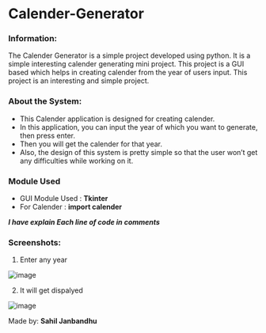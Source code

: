 # Calender-Generator
### Information:
The Calender Generator is a simple project developed using python. It is a simple interesting calender generating mini project. This project is a GUI based which helps in creating calender from the year of users input. This project is an interesting and simple project. 

### About the System: 

- This Calender application is designed for creating calender. 
- In this application, you can input the year of which you want to generate, then press enter. 
- Then you will get the calender for that year. 
- Also, the design of this system is pretty simple so that the user won’t get any difficulties while working on it.

### Module Used

- GUI Module Used : **Tkinter**
- For Calender : **import calender**

**_I have explain Each line of code in comments_**

### Screenshots:
1. Enter any year

![image](https://user-images.githubusercontent.com/22257930/87292963-3c077080-c51f-11ea-82f0-d4570dcbbe0b.png)

2. It will get dispalyed

![image](https://user-images.githubusercontent.com/22257930/87293017-4fb2d700-c51f-11ea-801a-02799871ed82.png)

Made by: **Sahil Janbandhu**
